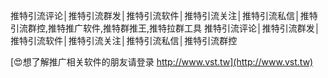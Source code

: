 推特引流评论│推特引流群发│推特引流软件│推特引流关注│推特引流私信│推特引流群控,推特推广软件,推特群推王,推特拉群工具
推特引流评论│推特引流群发│推特引流软件│推特引流关注│推特引流私信│推特引流群控

[😍想了解推广相关软件的朋友请登录 http://www.vst.tw](http://www.vst.tw)



